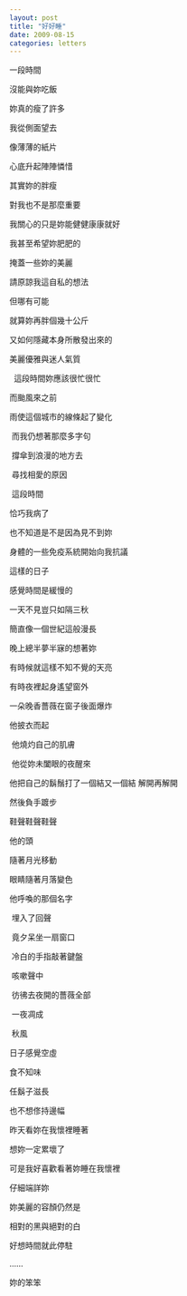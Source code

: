 ```yaml
---
layout: post
title: "好好睡"
date: 2009-08-15
categories: letters
---
```


一段時間


沒能與妳吃飯


妳真的瘦了許多


我從側面望去


像薄薄的紙片


心底升起陣陣憐惜


其實妳的胖瘦


對我也不是那麼重要


我關心的只是妳能健健康康就好


我甚至希望妳肥肥的


掩蓋一些妳的美麗


請原諒我這自私的想法


但哪有可能


就算妳再胖個幾十公斤


又如何隱藏本身所散發出來的


美麗優雅與迷人氣質


 
這段時間妳應該很忙很忙


而颱風來之前


雨使這個城市的線條起了變化

 而我仍想著那麼多字句

 撐傘到浪漫的地方去

 尋找相愛的原因

 這段時間


恰巧我病了


也不知道是不是因為見不到妳


身體的一些免疫系統開始向我抗議


這樣的日子


感覺時間是緩慢的


一天不見豈只如隔三秋


簡直像一個世紀這般漫長


晚上總半夢半寐的想著妳


有時候就這樣不知不覺的天亮


有時夜裡起身遙望窗外


一朵晚香薔薇在窗子後面爆炸


他披衣而起

 他燒灼自己的肌膚

 他從妳未闔眼的夜醒來


他把自己的鬍鬚打了一個結又一個結
解開再解開


然後負手踱步


鞋聲鞋聲鞋聲


他的頭


隨著月光移動


眼睛隨著月落變色


他呼喚的那個名字

 埋入了回聲

 竟夕呆坐一扇窗口

 冷白的手指敲著鍵盤

 咳嗽聲中

 彷彿去夜開的薔薇全部

 一夜凋成

 秋風


日子感覺空虛


食不知味


任鬍子滋長


也不想俢持邊幅


昨天看妳在我懷裡睡著


想妳一定累壞了


可是我好喜歡看著妳睡在我懷裡


仔細端詳妳


妳美麗的容顏仍然是


相對的黑與絕對的白


好想時間就此停駐


……
 

妳的笨笨 
